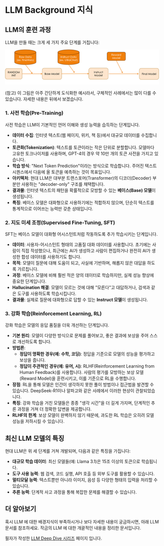 # LLM Background 지식

## LLM의 훈련 과정

LLM을 만들 때는 크게 세 가지 주요 단계를 거칩니다:


<div style="text-align: center;">
  <img src="../../rscs/building_llm.png" alt="Building LLM">
</div>

(참고) 이 그림은 아주 간단하게 도식화한 예시라서, 구체적인 사례에서는 많이 다를 수 있습니다. 자세한 내용은 뒤에서 보겠습니다.


### 1. 사전 학습(Pre-Training)

사전 학습은 LLM이 기본적인 언어 이해와 생성 능력을 습득하는 단계입니다.

- **데이터 수집**: 인터넷 텍스트(웹 페이지, 위키, 책 등)에서 대규모 데이터를 수집합니다.
- **토큰화(Tokenization)**: 텍스트를 토큰이라는 작은 단위로 분할합니다. 모델마다 고유한 토크나이저를 사용하며, GPT-4의 경우 약 10만 개의 토큰 사전을 가지고 있습니다.
- **학습 방식**: "Next Token Prediction"이라는 방식으로 학습합니다. 주어진 텍스트 시퀀스에서 다음에 올 토큰을 예측하는 것이 목표입니다.
- **아키텍처**: 현대 LLM은 대부분 트랜스포머(Transformer)의 디코더(Decoder) 부분만 사용하는 "decoder-only" 구조를 채택합니다.
- **결과물**: 인터넷 텍스트의 패턴을 확률적으로 모방할 수 있는 **베이스(Base) 모델**이 생성됩니다.
- **특징**: 베이스 모델은 대화형으로 사용하기에는 적합하지 않으며, 단순히 텍스트를 통계적으로 이어쓰는 능력만 갖춘 상태입니다.

### 2. 지도 미세 조정(Supervised Fine-Tuning, SFT)

SFT는 베이스 모델이 대화형 어시스턴트처럼 작동하도록 추가 학습시키는 단계입니다.

- **데이터**: 사용자-어시스턴트 형태의 고품질 대화 데이터를 사용합니다. 초기에는 사람이 직접 작성했으나, 최근에는 AI가 생성하고 사람이 편집하거나 완전히 AI가 생성한 합성 데이터를 사용하기도 합니다.
- **목적**: 모델이 질문에 대해 도움이 되고, 사실에 기반하며, 해롭지 않은 대답을 하도록 가르칩니다.
- **과정**: 베이스 모델에 비해 훨씬 적은 양의 데이터로 학습하지만, 실제 성능 향상에 중요한 단계입니다.
- **Hallucination 해결**: 모델이 모르는 것에 대해 "모른다"고 대답하거나, 검색과 같은 도구를 사용하도록 학습시킵니다.
- **결과물**: 실제로 질문에 대화형으로 답할 수 있는 **Instruct 모델**이 생성됩니다.

### 3. 강화 학습(Reinforcement Learning, RL)

강화 학습은 모델의 응답 품질을 더욱 개선하는 단계입니다.

- **기본 원리**: 모델이 다양한 방식으로 문제를 풀어보고, 좋은 결과에 보상을 주어 스스로 개선하도록 합니다.
- **방법론**:
  - **정답이 명확한 경우(예: 수학, 코딩)**: 정답을 기준으로 모델의 성능을 평가하고 보상을 줍니다.
  - **정답이 주관적인 경우(예: 유머, 시)**: RLHF(Reinforcement Learning from Human Feedback)를 사용합니다. 사람의 평가를 모방하는 보상 모델(Reward Model)을 훈련시키고, 이를 기준으로 RL을 수행합니다.
- **장점**: RL을 통해 모델은 인간이 생각하지 못한 풀이 방법이나 접근법을 발견할 수 있습니다. DeepSeek-R1이나 알파고와 같은 사례에서 이러한 현상이 관찰되었습니다.
- **특징**: 강화 학습을 거친 모델들은 종종 "생각 시간"을 더 길게 가지며, 단계적인 추론 과정을 거쳐 더 정확한 답변을 제공합니다.
- **RLHF의 한계**: 보상 모델이 완벽하지 않기 때문에, 과도한 RL 학습은 오히려 모델 성능을 저하시킬 수 있습니다.

## 최신 LLM 모델의 특징

현대 LLM은 위 세 단계를 거쳐 개발되며, 다음과 같은 특징을 가집니다:

- **대규모 학습 데이터**: 최신 모델들(예: Llama 3.1)은 15조 이상의 토큰으로 학습됩니다.
- **도구 사용 능력**: 웹 검색, 코드 실행, API 호출 등 외부 도구를 활용할 수 있습니다.
- **멀티모달 능력**: 텍스트뿐만 아니라 이미지, 음성 등 다양한 형태의 입력을 처리할 수 있습니다.
- **추론 능력**: 단계적 사고 과정을 통해 복잡한 문제를 해결할 수 있습니다.


## 더 알아보기

혹시 LLM 에 대한 배경지식이 부족하시거나 보다 자세한 내용이 궁금하시면, 아래 LLM 문서를 참조하세요.
작금의 LLM 에 대한 개괄적인 내용을 정리한 문서입니다.  

필자가 작성한 [LLM Deep Dive 시리즈](https://sudormrf.run/2025/02/27/pretraining/) 페이지 입니다. 

